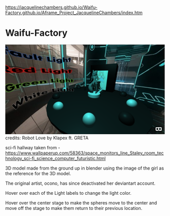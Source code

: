 https://jacquelinechambers.github.io/Waifu-Factory.github.io/Aframe_Project_JacquelineChambers/index.htm
# Waifu-Factory
![](Aframe_Project_JacquelineChambers/waifufactory.PNG)
credits: 
Robot Love by Klapex ft. GRETA

sci-fi hallway taken from - https://www.wallpaperup.com/58363/space_monitors_line_Staley_room_technology_sci-fi_science_computer_futuristic.html

3D model made from the ground up in blender using the image of the girl as the reference 
for the 3D model.

The original artist, ocono, has since deactivated her deviantart account.

Hover over each of the Light labels to change the light color.

Hover over the center stage to make the spheres move to the center and move off the stage to make them return to their previous location.
